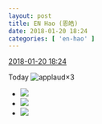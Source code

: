 ```yaml
---
layout: post
title: EN Hao (恩皓)
date: 2018-01-20 18:24
categories: [ 'en-hao' ]
---
```


<div class="weibo-info">
  <a href="https://weibo.com/6346318257/FFg4rzrFM">2018-01-20 18:24</a>
</div>

Today ![applaud](https://img.t.sinajs.cn/t4/appstyle/expression/ext/normal/36/gza_org.gif)×3

<!-- more -->

<ul class="weibo-pic-list-1">
  <li class="weibo-pic">
    <a href="//wx4.sinaimg.cn/mw690/006VuvhTgy1fnn8wdxzk3j32c0340b2a.jpg"><img src="//wx4.sinaimg.cn/thumb150/006VuvhTgy1fnn8wdxzk3j32c0340b2a.jpg"/></a>
  </li>
  <li class="weibo-pic">
    <a href="//wx1.sinaimg.cn/mw690/006VuvhTgy1fnn8wnhvitj32c0340e82.jpg"><img src="//wx1.sinaimg.cn/thumb150/006VuvhTgy1fnn8wnhvitj32c0340e82.jpg"/></a>
  </li>
  <li class="weibo-pic">
    <a href="//wx3.sinaimg.cn/mw690/006VuvhTgy1fnn8wvk87oj32c03407wi.jpg"><img src="//wx3.sinaimg.cn/thumb150/006VuvhTgy1fnn8wvk87oj32c03407wi.jpg"/></a>
  </li>
</ul>

